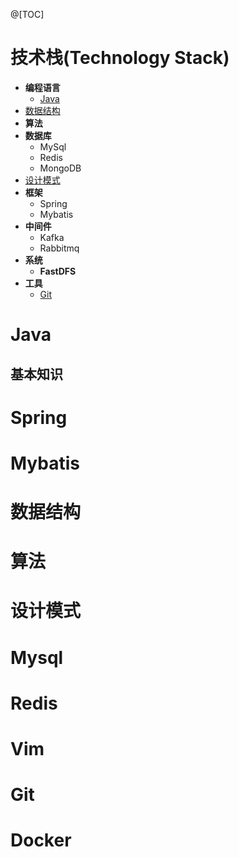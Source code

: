 @[TOC]
#  技术栈(Technology Stack)

- **编程语言**
  - [Java](https://github.com/huzhengxing/java)
- [数据结构](https://github.com/huzhengxing/data-structure)
- **算法**
- **数据库**
  - MySql
  - Redis
  - MongoDB
- [设计模式](https://github.com/huzhengxing/design-pattern)
- **框架**
  - Spring
  - Mybatis
- **中间件**
  - Kafka
  - Rabbitmq
- **系统**
  - **FastDFS**
- **工具**
  - [Git](https://github.com/huzhengxing/technology-stack/blob/master/doc/%E5%B7%A5%E5%85%B7/Git/Git%E5%9F%BA%E6%9C%AC%E6%93%8D%E4%BD%9C%E5%91%BD%E4%BB%A4.md)



# Java

## 基本知识







# Spring



# Mybatis



# 数据结构



# 算法



# 设计模式





# Mysql



# Redis



# Vim



# Git



# Docker













